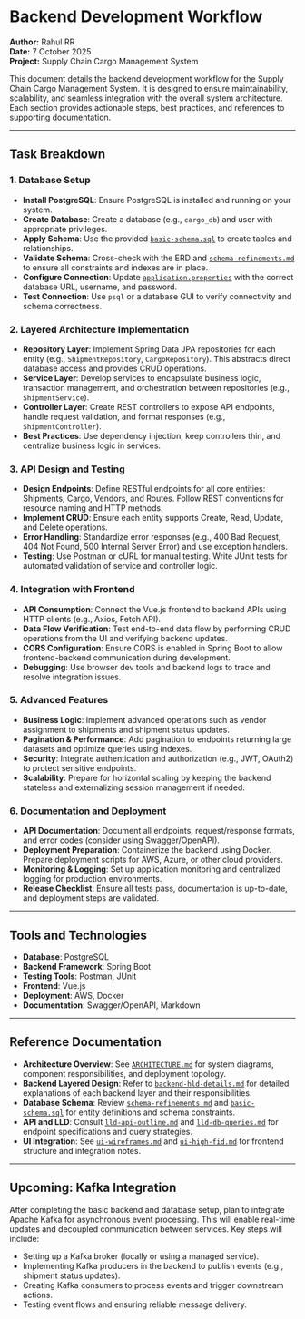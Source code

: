 # Backend Development Workflow

**Author:** Rahul RR  
**Date:** 7 October 2025  
**Project:** Supply Chain Cargo Management System

This document details the backend development workflow for the Supply Chain Cargo Management System. It is designed to ensure maintainability, scalability, and seamless integration with the overall system architecture. Each section provides actionable steps, best practices, and references to supporting documentation.

---

## Task Breakdown

### 1. Database Setup
- **Install PostgreSQL**: Ensure PostgreSQL is installed and running on your system.
- **Create Database**: Create a database (e.g., `cargo_db`) and user with appropriate privileges.
- **Apply Schema**: Use the provided [`basic-schema.sql`](../server/basic-schema.sql) to create tables and relationships.
- **Validate Schema**: Cross-check with the ERD and [`schema-refinements.md`](schema-refinements.md) to ensure all constraints and indexes are in place.
- **Configure Connection**: Update [`application.properties`](../server/target/classes/application.properties) with the correct database URL, username, and password.
- **Test Connection**: Use `psql` or a database GUI to verify connectivity and schema correctness.

### 2. Layered Architecture Implementation
- **Repository Layer**: Implement Spring Data JPA repositories for each entity (e.g., `ShipmentRepository`, `CargoRepository`). This abstracts direct database access and provides CRUD operations.
- **Service Layer**: Develop services to encapsulate business logic, transaction management, and orchestration between repositories (e.g., `ShipmentService`).
- **Controller Layer**: Create REST controllers to expose API endpoints, handle request validation, and format responses (e.g., `ShipmentController`).
- **Best Practices**: Use dependency injection, keep controllers thin, and centralize business logic in services.

### 3. API Design and Testing
- **Design Endpoints**: Define RESTful endpoints for all core entities: Shipments, Cargo, Vendors, and Routes. Follow REST conventions for resource naming and HTTP methods.
- **Implement CRUD**: Ensure each entity supports Create, Read, Update, and Delete operations.
- **Error Handling**: Standardize error responses (e.g., 400 Bad Request, 404 Not Found, 500 Internal Server Error) and use exception handlers.
- **Testing**: Use Postman or cURL for manual testing. Write JUnit tests for automated validation of service and controller logic.

### 4. Integration with Frontend
- **API Consumption**: Connect the Vue.js frontend to backend APIs using HTTP clients (e.g., Axios, Fetch API).
- **Data Flow Verification**: Test end-to-end data flow by performing CRUD operations from the UI and verifying backend updates.
- **CORS Configuration**: Ensure CORS is enabled in Spring Boot to allow frontend-backend communication during development.
- **Debugging**: Use browser dev tools and backend logs to trace and resolve integration issues.

### 5. Advanced Features
- **Business Logic**: Implement advanced operations such as vendor assignment to shipments and shipment status updates.
- **Pagination & Performance**: Add pagination to endpoints returning large datasets and optimize queries using indexes.
- **Security**: Integrate authentication and authorization (e.g., JWT, OAuth2) to protect sensitive endpoints.
- **Scalability**: Prepare for horizontal scaling by keeping the backend stateless and externalizing session management if needed.

### 6. Documentation and Deployment
- **API Documentation**: Document all endpoints, request/response formats, and error codes (consider using Swagger/OpenAPI).
- **Deployment Preparation**: Containerize the backend using Docker. Prepare deployment scripts for AWS, Azure, or other cloud providers.
- **Monitoring & Logging**: Set up application monitoring and centralized logging for production environments.
- **Release Checklist**: Ensure all tests pass, documentation is up-to-date, and deployment steps are validated.

---

## Tools and Technologies
- **Database**: PostgreSQL
- **Backend Framework**: Spring Boot
- **Testing Tools**: Postman, JUnit
- **Frontend**: Vue.js
- **Deployment**: AWS, Docker
- **Documentation**: Swagger/OpenAPI, Markdown

---

## Reference Documentation
- **Architecture Overview**: See [`ARCHITECTURE.md`](../ARCHITECTURE.md) for system diagrams, component responsibilities, and deployment topology.
- **Backend Layered Design**: Refer to [`backend-hld-details.md`](backend-hld-details.md) for detailed explanations of each backend layer and their responsibilities.
- **Database Schema**: Review [`schema-refinements.md`](schema-refinements.md) and [`basic-schema.sql`](../server/basic-schema.sql) for entity definitions and schema constraints.
- **API and LLD**: Consult [`lld-api-outline.md`](lld-api-outline.md) and [`lld-db-queries.md`](lld-db-queries.md) for endpoint specifications and query strategies.
- **UI Integration**: See [`ui-wireframes.md`](ui-wireframes.md) and [`ui-high-fid.md`](ui-high-fid.md) for frontend structure and integration notes.

---

## Upcoming: Kafka Integration

After completing the basic backend and database setup, plan to integrate Apache Kafka for asynchronous event processing. This will enable real-time updates and decoupled communication between services. Key steps will include:

- Setting up a Kafka broker (locally or using a managed service).
- Implementing Kafka producers in the backend to publish events (e.g., shipment status updates).
- Creating Kafka consumers to process events and trigger downstream actions.
- Testing event flows and ensuring reliable message delivery.
